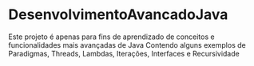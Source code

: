 # DesenvolvimentoAvancadoJava

Este projeto é apenas para fins de aprendizado de conceitos e funcionalidades mais avançadas de Java
Contendo alguns exemplos de Paradigmas, Threads, Lambdas, Iterações, Interfaces e Recursividade
